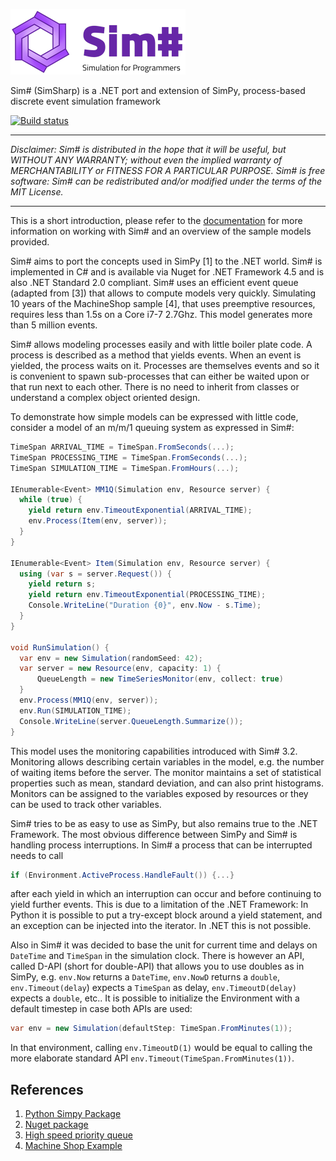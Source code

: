 ![SimSharp Logo](docs/SimSharp_s.png)

Sim# (SimSharp) is a .NET port and extension of SimPy, process-based discrete event simulation framework

[![Build status](https://ci.appveyor.com/api/projects/status/hyn83qegeiga81o2/branch/master?svg=true)](https://ci.appveyor.com/project/abeham/simsharp/branch/master)

---

*Disclaimer: Sim# is distributed in the hope that it will be useful, but WITHOUT ANY WARRANTY; without even the implied warranty of MERCHANTABILITY or FITNESS FOR A PARTICULAR PURPOSE. Sim# is free software: Sim# can be redistributed and/or modified under the terms of the MIT License.*

---

This is a short introduction, please refer to the [documentation](docs/README.md) for more information on working with Sim# and an overview of the sample models provided.

Sim# aims to port the concepts used in SimPy [1] to the .NET world. Sim# is implemented in C# and is available via Nuget for .NET Framework 4.5 and is also .NET Standard 2.0 compliant. Sim# uses an efficient event queue (adapted from [3]) that allows to compute models very quickly. Simulating 10 years of the MachineShop sample [4], that uses preemptive resources, requires less than 1.5s on a Core i7-7 2.7Ghz. This model generates more than 5 million events.

Sim# allows modeling processes easily and with little boiler plate code. A process is described as a method that yields events. When an event is yielded, the process waits on it. Processes are themselves events and so it is convenient to spawn sub-processes that can either be waited upon or that run next to each other. There is no need to inherit from classes or understand a complex object oriented design.

To demonstrate how simple models can be expressed with little code, consider a model of an m/m/1 queuing system as expressed in Sim#:

```csharp
TimeSpan ARRIVAL_TIME = TimeSpan.FromSeconds(...);
TimeSpan PROCESSING_TIME = TimeSpan.FromSeconds(...);
TimeSpan SIMULATION_TIME = TimeSpan.FromHours(...);

IEnumerable<Event> MM1Q(Simulation env, Resource server) {
  while (true) {
    yield return env.TimeoutExponential(ARRIVAL_TIME);
    env.Process(Item(env, server));
  }
}

IEnumerable<Event> Item(Simulation env, Resource server) {
  using (var s = server.Request()) {
    yield return s;
    yield return env.TimeoutExponential(PROCESSING_TIME);
    Console.WriteLine("Duration {0}", env.Now - s.Time);
  }
}

void RunSimulation() {
  var env = new Simulation(randomSeed: 42);
  var server = new Resource(env, capacity: 1) {
      QueueLength = new TimeSeriesMonitor(env, collect: true)
  }
  env.Process(MM1Q(env, server));
  env.Run(SIMULATION_TIME);
  Console.WriteLine(server.QueueLength.Summarize());
}
```

This model uses the monitoring capabilities introduced with Sim# 3.2. Monitoring allows describing certain variables in the model, e.g. the number of waiting items before the server. The monitor maintains a set of statistical properties such as mean, standard deviation, and can also print histograms. Monitors can be assigned to the variables exposed by resources or they can be used to track other variables.

Sim# tries to be as easy to use as SimPy, but also remains true to the .NET Framework. The most obvious difference between SimPy and Sim# is handling process interruptions. In Sim# a process that can be interrupted needs to call

  ```csharp
if (Environment.ActiveProcess.HandleFault()) {...}
  ```

after each yield in which an interruption can occur and before continuing to yield further events. This is due to a limitation of the .NET Framework: In Python it is possible to put a try-except block around a yield statement, and an exception can be injected into the iterator. In .NET this is not possible.

Also in Sim# it was decided to base the unit for current time and delays on `DateTime` and `TimeSpan` in the simulation clock. There is however an API, called D-API (short for double-API) that allows you to use doubles as in SimPy, e.g. `env.Now` returns a `DateTime`, `env.NowD` returns a `double`, `env.Timeout(delay`) expects a `TimeSpan` as delay, `env.TimeoutD(delay)` expects a `double`, etc.. It is possible to initialize the Environment with a default timestep in case both APIs are used:

  ```csharp
var env = new Simulation(defaultStep: TimeSpan.FromMinutes(1));
  ```

In that environment, calling `env.TimeoutD(1)` would be equal to calling the more elaborate standard API `env.Timeout(TimeSpan.FromMinutes(1))`.

## References

1. [Python Simpy Package](https://pypi.python.org/pypi/simpy)
2. [Nuget package](https://www.nuget.org/packages/SimSharp/)
3. [High speed priority queue](https://github.com/BlueRaja/High-Speed-Priority-Queue-for-C-Sharp)
4. [Machine Shop Example](src/Samples/MachineShop.cs)
